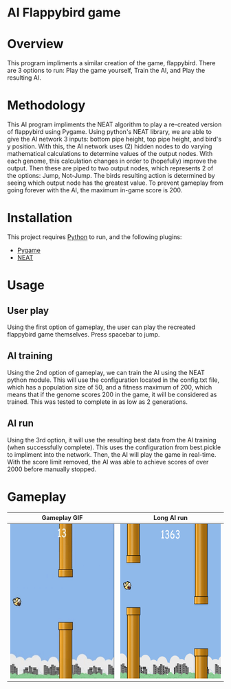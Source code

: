 
# AI Flappybird game

# Overview
This program impliments a similar creation of the game, flappybird. There are 3 options to run: Play the game yourself, Train the AI, and Play the resulting AI. 

# Methodology
This AI program impliments the NEAT algorithm to play a re-created version of flappybird using Pygame. Using python's NEAT library, we are able to give the AI network 3 inputs: bottom pipe height, top pipe height, and bird's y position. With this, the AI network uses (2) hidden nodes to do varying mathematical calculations to determine values of the output nodes. With each genome, this calculation changes in order to (hopefully) improve the output. Then these are piped to two output nodes, which represents 2 of the options: Jump, Not-Jump. The birds resulting action is determined by seeing which output node has the greatest value. To prevent gameplay from going forever with the AI, the maximum in-game score is 200. 

# Installation

This project requires [Python](https://www.python.org/downloads/) to run, and the following plugins:

- [Pygame](https://www.pygame.org/news)
- [NEAT](https://neat-python.readthedocs.io/en/latest/)


# Usage

## User play

Using the first option of gameplay, the user can play the recreated flappybird game themselves. Press spacebar to jump. 

## AI training 

Using the 2nd option of gameplay, we can train the AI using the NEAT python module. This will use the configuration located in the config.txt file, which has a population size of 50, and a fitness maximum of 200, which means that if the genome scores 200 in the game, it will be considered as trained. This was tested to complete in as low as 2 generations. 

## AI run

Using the 3rd option, it will use the resulting best data from the AI training (when successfully complete). This uses the configuration from best.pickle to impliment into the network. Then, the AI will play the game in real-time. With the score limit removed, the AI was able to achieve scores of over 2000 before manually stopped.


# Gameplay

| Gameplay GIF | Long AI run |
|---|---|
|<img src="./imgs/gameplay.gif" width="300" height="360"/>|<img src="./imgs/AI_run.png" width="300" height="360"/>|
